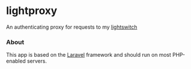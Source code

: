 # lightproxy

An authenticating proxy for requests to my [lightswitch](https://github.com/chandlerswift/lightswitch)

### About
This app is based on the [Laravel](https://github.com/laravel/laravel) framework and should run on most PHP-enabled servers.